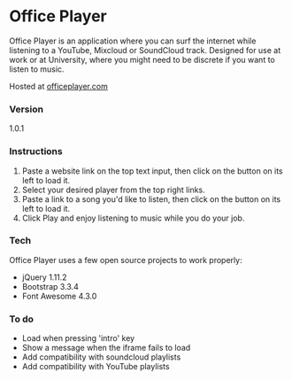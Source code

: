 # Office Player

Office Player is an application where you can surf the internet while listening to a YouTube, Mixcloud or SoundCloud track. Designed for use at work or at University, where you might need to be discrete if you want to listen to music.

Hosted at [officeplayer.com](http://www.officeplayer.com "Office Player")

### Version
1.0.1

### Instructions

 1. Paste a website link on the top text input, then click on the button on its left to load it.
 2. Select your desired player from the top right links.
 3. Paste a link to a song you'd like to listen, then click on the button on its left to load it.
 4. Click Play and enjoy listening to music while you do your job.

### Tech

Office Player uses a few open source projects to work properly:

* jQuery 1.11.2
* Bootstrap 3.3.4
* Font Awesome 4.3.0

### To do

 - Load when pressing 'intro' key
 - Show a message when the iframe fails to load
 - Add compatibility with soundcloud playlists
 - Add compatibility with YouTube playlists